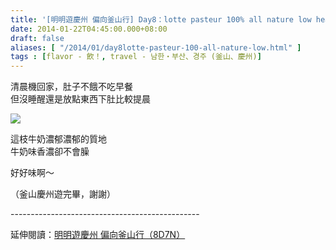 ```yaml
---
title: '[明明遊慶州 偏向釜山行] Day8：lotte pasteur 100% all nature low heat milk'
date: 2014-01-22T04:45:00.000+08:00
draft: false
aliases: [ "/2014/01/day8lotte-pasteur-100-all-nature-low.html" ]
tags : [flavor - 飲！, travel - 남한・부산、경주 (釜山、慶州)]
---
```


清晨機回家，肚子不餓不吃早餐  
但沒睡醒還是放點東西下肚比較提晨  

![](/images/busanjj8.jpg)

這枝牛奶濃郁濃郁的質地  
牛奶味香濃卻不會臊  
  
好好味啊～  
  
（釜山慶州遊完畢，謝謝）  
  
\-----------------------------------------------  
  
延伸閱讀：[明明遊慶州 偏向釜山行（8D7N）](https://hidie.net/busanjj8d7n/)
